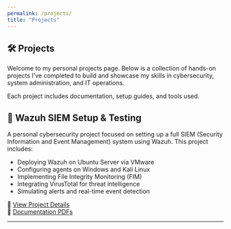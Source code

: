 ```yaml
---
permalink: /projects/
title: "Projects"
---
```


## 🛠️ Projects

Welcome to my personal projects page. Below is a collection of hands-on projects I’ve completed to build and showcase my skills in cybersecurity, system administration, and IT operations.

Each project includes documentation, setup guides, and tools used.

## 🔐 Wazuh SIEM Setup & Testing

A personal cybersecurity project focused on setting up a full SIEM (Security Information and Event Management) system using Wazuh. This project includes:

- Deploying Wazuh on Ubuntu Server via VMware
- Configuring agents on Windows and Kali Linux
- Implementing File Integrity Monitoring (FIM)
- Integrating VirusTotal for threat intelligence
- Simulating alerts and real-time event detection

🔗 [View Project Details](./wazuh/)  
📄 [Documentation PDFs](../docs/)

---

